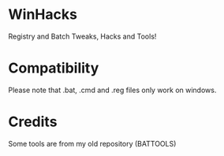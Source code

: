 # WinHacks
Registry and Batch Tweaks, Hacks and Tools!
# Compatibility
Please note that .bat, .cmd and .reg files only work on windows.
# Credits
Some tools are from my old repository (BATTOOLS)
